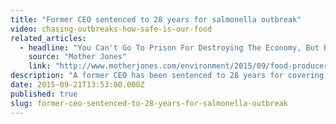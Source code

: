 ```yaml
---
title: "Former CEO sentenced to 28 years for salmonella outbreak"
video: chasing-outbreaks-how-safe-is-our-food
related_articles:
  - headline: "You Can't Go To Prison For Destroying The Economy, But Bad Peanut Butter Is Another Story"
    source: "Mother Jones"
    link: "http://www.motherjones.com/environment/2015/09/food-producer-prison-sentence"
description: "A former CEO has been sentenced to 28 years for covering up a salmonella outbreak that killed 9. Watch Chasing Outbreaks to see why the US still suffers from food poisoning."
date: 2015-09-21T13:53:00.000Z
published: true
slug: former-ceo-sentenced-to-28-years-for-salmonella-outbreak
---
```


